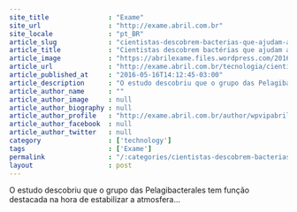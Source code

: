```yaml
---
site_title               : "Exame"
site_url                 : "http://exame.abril.com.br"
site_locale              : "pt_BR"
article_slug             : "cientistas-descobrem-bacterias-que-ajudam-a-regular-o-clima"
article_title            : "Cientistas descobrem bactérias que ajudam a regular o clima"
article_image            : "https://abrilexame.files.wordpress.com/2016/09/size_960_16_9_bacterias10.jpg?quality=70&strip=all&w=960"
article_url              : "http://exame.abril.com.br/tecnologia/cientistas-descobrem-bacterias-que-ajudam-a-regular-o-clima/"
article_published_at     : "2016-05-16T14:12:45-03:00"
article_description      : "O estudo descobriu que o grupo das Pelagibacterales tem função destacada na hora de estabilizar a atmosfera..."
article_author_name      : ""
article_author_image     : null
article_author_biography : null
article_author_profile   : "http://exame.abril.com.br/author/wpvipabril/"
article_author_facebook  : null
article_author_twitter   : null
category                 : ['technology']
tags                     : ['Exame']
permalink                : "/:categories/cientistas-descobrem-bacterias-que-ajudam-a-regular-o-clima/"
layout                   : post
---
```


O estudo descobriu que o grupo das Pelagibacterales tem função destacada na hora de estabilizar a atmosfera...
